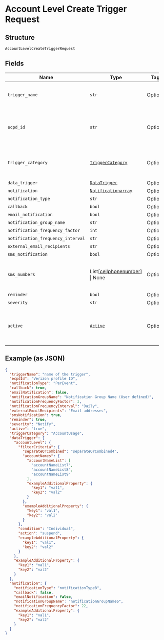 
# Account Level Create Trigger Request

## Structure

`AccountLevelCreateTriggerRequest`

## Fields

| Name | Type | Tags | Description |
|  --- | --- | --- | --- |
| `trigger_name` | `str` | Optional | The user defined name of the trigger |
| `ecpd_id` | `str` | Optional | The Enterprise Customer Profile Database ID |
| `trigger_category` | [`TriggerCategory`](../../doc/models/trigger-category.md) | Optional | The type of trigger being created or modified |
| `data_trigger` | [`DataTrigger`](../../doc/models/data-trigger.md) | Optional | - |
| `notification` | [`Notificationarray`](../../doc/models/notificationarray.md) | Optional | - |
| `notification_type` | `str` | Optional | - |
| `callback` | `bool` | Optional | - |
| `email_notification` | `bool` | Optional | - |
| `notification_group_name` | `str` | Optional | - |
| `notification_frequency_factor` | `int` | Optional | - |
| `notification_frequency_interval` | `str` | Optional | - |
| `external_email_recipients` | `str` | Optional | - |
| `sms_notification` | `bool` | Optional | - |
| `sms_numbers` | List[[cellphonenumber](../../doc/models/cellphonenumber.md)] \| None | Optional | This is List of a container for any-of cases. |
| `reminder` | `bool` | Optional | - |
| `severity` | `str` | Optional | - |
| `active` | [`Active`](../../doc/models/active.md) | Optional | A flag to indicate of the trigger is active, true, or not, false |

## Example (as JSON)

```json
{
  "triggerName": "name of the trigger",
  "ecpdId": "Verizon profile ID",
  "notificationType": "PerEvent",
  "callback": true,
  "emailNotification": false,
  "notificationGroupName": "Notification Group Name (User defined)",
  "notificationFrequencyFactor": 3,
  "notificationFrequencyInterval": "Daily",
  "externalEmailRecipients": "Email addresses",
  "smsNotification": true,
  "reminder": true,
  "severity": "Notify",
  "active": "true",
  "triggerCategory": "AccountUsage",
  "dataTrigger": {
    "accountLevel": {
      "filterCriteria": {
        "separateOrCombined": "separateOrCombined4",
        "accountNames": {
          "accountNameList": [
            "accountNameList7",
            "accountNameList8",
            "accountNameList9"
          ],
          "exampleAdditionalProperty": {
            "key1": "val1",
            "key2": "val2"
          }
        },
        "exampleAdditionalProperty": {
          "key1": "val1",
          "key2": "val2"
        }
      },
      "condition": "Individual",
      "action": "suspend",
      "exampleAdditionalProperty": {
        "key1": "val1",
        "key2": "val2"
      }
    },
    "exampleAdditionalProperty": {
      "key1": "val1",
      "key2": "val2"
    }
  },
  "notification": {
    "notificationType": "notificationType8",
    "callback": false,
    "emailNotification": false,
    "notificationGroupName": "notificationGroupName6",
    "notificationFrequencyFactor": 22,
    "exampleAdditionalProperty": {
      "key1": "val1",
      "key2": "val2"
    }
  }
}
```

